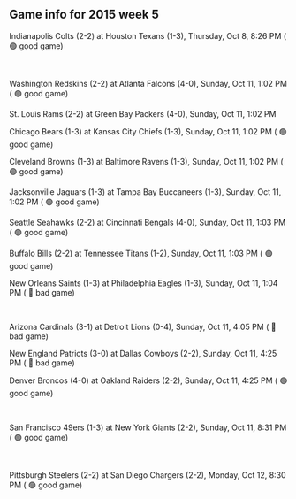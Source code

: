 ## Game info for 2015 week 5
Indianapolis Colts (2-2) at Houston Texans (1-3), Thursday, Oct 8, 8:26 PM (	:green_circle: good game)


<br/>

Washington Redskins (2-2) at Atlanta Falcons (4-0), Sunday, Oct 11, 1:02 PM (	:green_circle: good game)

St. Louis Rams (2-2) at Green Bay Packers (4-0), Sunday, Oct 11, 1:02 PM

Chicago Bears (1-3) at Kansas City Chiefs (1-3), Sunday, Oct 11, 1:02 PM (	:green_circle: good game)

Cleveland Browns (1-3) at Baltimore Ravens (1-3), Sunday, Oct 11, 1:02 PM (	:green_circle: good game)

Jacksonville Jaguars (1-3) at Tampa Bay Buccaneers (1-3), Sunday, Oct 11, 1:02 PM (	:green_circle: good game)

Seattle Seahawks (2-2) at Cincinnati Bengals (4-0), Sunday, Oct 11, 1:03 PM (	:green_circle: good game)

Buffalo Bills (2-2) at Tennessee Titans (1-2), Sunday, Oct 11, 1:03 PM (	:green_circle: good game)

New Orleans Saints (1-3) at Philadelphia Eagles (1-3), Sunday, Oct 11, 1:04 PM (	:red_circle: bad game)


<br/>

Arizona Cardinals (3-1) at Detroit Lions (0-4), Sunday, Oct 11, 4:05 PM (	:red_circle: bad game)

New England Patriots (3-0) at Dallas Cowboys (2-2), Sunday, Oct 11, 4:25 PM (	:red_circle: bad game)

Denver Broncos (4-0) at Oakland Raiders (2-2), Sunday, Oct 11, 4:25 PM (	:green_circle: good game)


<br/>

San Francisco 49ers (1-3) at New York Giants (2-2), Sunday, Oct 11, 8:31 PM (	:green_circle: good game)


<br/>

Pittsburgh Steelers (2-2) at San Diego Chargers (2-2), Monday, Oct 12, 8:30 PM (	:green_circle: good game)

